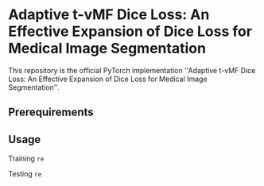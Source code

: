 # Adaptive t-vMF Dice Loss: An Effective Expansion of Dice Loss for Medical Image Segmentation
This repository is the official PyTorch implementation ''Adaptive t-vMF Dice Loss: An Effective Expansion of Dice Loss for Medical Image Segmentation''.

## Prerequirements

## Usage
Training
`re`

Testing
`re`
